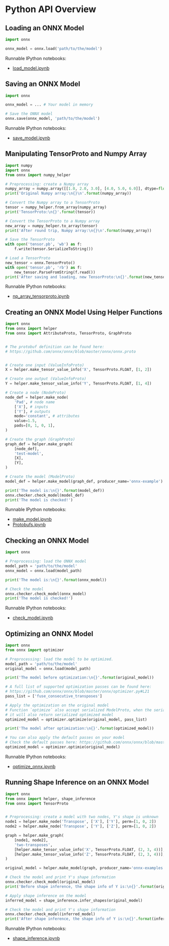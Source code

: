 # Python API Overview

## Loading an ONNX Model
```python
import onnx

onnx_model = onnx.load('path/to/the/model')
```
Runnable IPython notebooks:
- [load_model.ipynb](https://github.com/onnx/onnx/tree/master/onnx/examples/load_model.ipynb)

## Saving an ONNX Model
```python
import onnx

onnx_model = ... # Your model in memory

# Save the ONNX model
onnx.save(onnx_model, 'path/to/the/model')
```
Runnable IPython notebooks:
- [save_model.ipynb](https://github.com/onnx/onnx/tree/master/onnx/examples/save_model.ipynb)

## Manipulating TensorProto and Numpy Array
```python
import numpy
import onnx
from onnx import numpy_helper

# Preprocessing: create a Numpy array
numpy_array = numpy.array([[1.0, 2.0, 3.0], [4.0, 5.0, 6.0]], dtype=float)
print('Original Numpy array:\n{}\n'.format(numpy_array))

# Convert the Numpy array to a TensorProto
tensor = numpy_helper.from_array(numpy_array)
print('TensorProto:\n{}'.format(tensor))

# Convert the TensorProto to a Numpy array
new_array = numpy_helper.to_array(tensor)
print('After round trip, Numpy array:\n{}\n'.format(numpy_array))

# Save the TensorProto
with open('tensor.pb', 'wb') as f:
    f.write(tensor.SerializeToString())

# Load a TensorProto
new_tensor = onnx.TensorProto()
with open('tensor.pb', 'rb') as f:
    new_tensor.ParseFromString(f.read())
print('After saving and loading, new TensorProto:\n{}'.format(new_tensor))
```
Runnable IPython notebooks:
- [np_array_tensorproto.ipynb](https://github.com/onnx/onnx/tree/master/onnx/examples/np_array_tensorproto.ipynb)

## Creating an ONNX Model Using Helper Functions
```python
import onnx
from onnx import helper
from onnx import AttributeProto, TensorProto, GraphProto


# The protobuf definition can be found here:
# https://github.com/onnx/onnx/blob/master/onnx/onnx.proto


# Create one input (ValueInfoProto)
X = helper.make_tensor_value_info('X', TensorProto.FLOAT, [1, 2])

# Create one output (ValueInfoProto)
Y = helper.make_tensor_value_info('Y', TensorProto.FLOAT, [1, 4])

# Create a node (NodeProto)
node_def = helper.make_node(
    'Pad', # node name
    ['X'], # inputs
    ['Y'], # outputs
    mode='constant', # attributes
    value=1.5,
    pads=[0, 1, 0, 1],
)

# Create the graph (GraphProto)
graph_def = helper.make_graph(
    [node_def],
    'test-model',
    [X],
    [Y],
)

# Create the model (ModelProto)
model_def = helper.make_model(graph_def, producer_name='onnx-example')

print('The model is:\n{}'.format(model_def))
onnx.checker.check_model(model_def)
print('The model is checked!')
```
Runnable IPython notebooks:
- [make_model.ipynb](https://github.com/onnx/onnx/tree/master/onnx/examples/make_model.ipynb)
- [Protobufs.ipynb](https://github.com/onnx/onnx/tree/master/onnx/examples/Protobufs.ipynb)

## Checking an ONNX Model
```python
import onnx

# Preprocessing: load the ONNX model
model_path = 'path/to/the/model'
onnx_model = onnx.load(model_path)

print('The model is:\n{}'.format(onnx_model))

# Check the model
onnx.checker.check_model(onnx_model)
print('The model is checked!')
```
Runnable IPython notebooks:
- [check_model.ipynb](https://github.com/onnx/onnx/tree/master/onnx/examples/check_model.ipynb)

## Optimizing an ONNX Model
```python
import onnx
from onnx import optimizer

# Preprocessing: load the model to be optimized.
model_path = 'path/to/the/model'
original_model = onnx.load(model_path)

print('The model before optimization:\n{}'.format(original_model))

# A full list of supported optimization passes can be found here:
# https://github.com/onnx/onnx/blob/master/onnx/optimizer.py#L21
pass_list = ['fuse_consecutive_transposes']

# Apply the optimization on the original model
# Function `optimize` also accept serialized ModelProto, when the serialized model is passed in,
# it will also return serialized optimized model
optimized_model = optimizer.optimize(original_model, pass_list)

print('The model after optimization:\n{}'.format(optimized_model))

# You can also apply the default passes on your model
# Check the default passes here: https://github.com/onnx/onnx/blob/master/onnx/optimizer.py#L34
optimized_model = optimizer.optimie(original_model)
```
Runnable IPython notebooks:
- [optimize_onnx.ipynb](https://github.com/onnx/onnx/tree/master/onnx/examples/optimize_onnx.ipynb)

## Running Shape Inference on an ONNX Model
```python
import onnx
from onnx import helper, shape_inference
from onnx import TensorProto


# Preprocessing: create a model with two nodes, Y's shape is unknown
node1 = helper.make_node('Transpose', ['X'], ['Y'], perm=[1, 0, 2])
node2 = helper.make_node('Transpose', ['Y'], ['Z'], perm=[1, 0, 2])

graph = helper.make_graph(
    [node1, node2],
    'two-transposes',
    [helper.make_tensor_value_info('X', TensorProto.FLOAT, (2, 3, 4))],
    [helper.make_tensor_value_info('Z', TensorProto.FLOAT, (2, 3, 4))],
)

original_model = helper.make_model(graph, producer_name='onnx-examples')

# Check the model and print Y's shape information
onnx.checker.check_model(original_model)
print('Before shape inference, the shape info of Y is:\n{}'.format(original_model.graph.value_info))

# Apply shape inference on the model
inferred_model = shape_inference.infer_shapes(original_model)

# Check the model and print Y's shape information
onnx.checker.check_model(inferred_model)
print('After shape inference, the shape info of Y is:\n{}'.format(inferred_model.graph.value_info))
```
Runnable IPython notebooks:
- [shape_inference.ipynb](https://github.com/onnx/onnx/tree/master/onnx/examples/shape_inference.ipynb)
